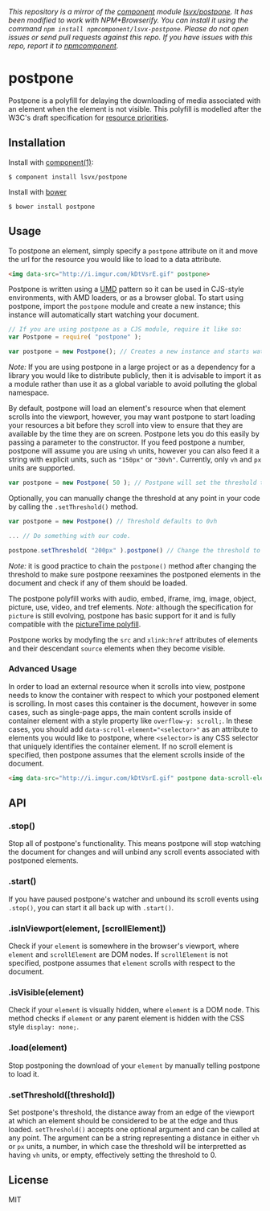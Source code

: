 *This repository is a mirror of the [component](http://component.io) module [lsvx/postpone](http://github.com/lsvx/postpone). It has been modified to work with NPM+Browserify. You can install it using the command `npm install npmcomponent/lsvx-postpone`. Please do not open issues or send pull requests against this repo. If you have issues with this repo, report it to [npmcomponent](https://github.com/airportyh/npmcomponent).*

# postpone

  Postpone is a polyfill for delaying the downloading of media associated with an element when the element is not visible. This polyfill is modelled after the W3C's draft specification for [resource priorities](https://dvcs.w3.org/hg/webperf/raw-file/tip/specs/ResourcePriorities/Overview.html).

## Installation

  Install with [component(1)](http://component.io):

    $ component install lsvx/postpone

  Install with [bower](http://bower.io/)

    $ bower install postpone


## Usage

  To postpone an element, simply specify a `postpone` attribute on it and move the url for the resource you would like to load to a data attribute.

````html
<img data-src="http://i.imgur.com/kDtVsrE.gif" postpone>
````

  Postpone is written using a [UMD](https://github.com/umdjs/umd) pattern so it can be used in CJS-style environments, with AMD loaders, or as a browser global. To start using postpone, import the `postpone` module and create a new instance; this instance will automatically start watching your document.

````js
// If you are using postpone as a CJS module, require it like so:
var Postpone = require( "postpone" );

var postpone = new Postpone(); // Creates a new instance and starts watching the document.
````

*Note:*  If you are using postpone in a large project or as a dependency for a library you would like to distribute publicly, then it is advisable to import it as a module rather than use it as a global variable to avoid polluting the global namespace.

  By default, postpone will load an element's resource when that element scrolls into the viewport, however, you may want postpone to start loading your resources a bit before they scroll into view to ensure that they are available by the time they are on screen. Postpone lets you do this easily by passing a parameter to the constructor. If you feed postpone a number, postpone will assume you are using `vh` units, however you can also feed it a string with explicit units, such as `"150px"` or `"30vh"`. Currently, only `vh` and `px` units are supported.

````js
var postpone = new Postpone( 50 ); // Postpone will set the threshold to 50vh, or half a viewport.
````

Optionally, you can manually change the threshold at any point in your code by calling the `.setThreshold()` method.

````js
var postpone = new Postpone() // Threshold defaults to 0vh

... // Do something with our code.

postpone.setThreshold( "200px" ).postpone() // Change the threshold to 200px.
````

*Note:* it is good practice to chain the `postpone()` method after changing the threshold to make sure postpone reexamines the postponed elements in the document and check if any of them should be loaded.

  The postpone polyfill works with audio, embed, iframe, img, image, object, picture, use, video, and tref elements. *Note:* although the specification for `picture` is still evolving, postpone has basic support for it and is fully compatible with the [pictureTime polyfill](https://github.com/chuckcarpenter/picturetime).

  Postpone works by modyfing the `src` and `xlink:href` attributes of elements and their descendant `source` elements when they become visible.

### Advanced Usage
  In order to load an external resource when it scrolls into view, postpone needs to know the container with respect to which your postponed element is scrolling. In most cases this container is the document, however in some cases, such as single-page apps, the main content scrolls inside of container element with a style property like `overflow-y: scroll;`. In these cases, you should add `data-scroll-element="<selector>"` as an attribute to elements you would like to postpone, where `<selector>` is any CSS selector that uniquely identifies the container element. If no scroll element is specified, then postpone assumes that the element scrolls inside of the document.

````html
<img data-src="http://i.imgur.com/kDtVsrE.gif" postpone data-scroll-element="#wrapper">
````

## API

### .stop()
  Stop all of postpone's functionality. This means postpone will stop watching the document for changes and will unbind any scroll events associated with postponed elements.

### .start()
  If you have paused postpone's watcher and unbound its scroll events using `.stop()`, you can start it all back up with `.start()`.

### .isInViewport(element, [scrollElement])
  Check if your `element` is somewhere in the browser's viewport, where `element` and `scrollElement` are DOM nodes. If `scrollElement` is not specified, postpone assumes that `element` scrolls with respect to the document.

### .isVisible(element)
  Check if your `element` is visually hidden, where `element` is a DOM node. This method checks if `element` or any parent element is hidden with the CSS style `display: none;`.

### .load(element)
  Stop postponing the download of your `element` by manually telling postpone to load it.

### .setThreshold([threshold])
  Set postpone's threshold, the distance away from an edge of the viewport at which an element should be considered to be at the edge and thus loaded. `setThreshold()` accepts one optional argument and can be called at any point. The argument can be a string representing a distance in either `vh` or `px` units, a number, in which case the threshold will be interpretted as having `vh` units, or empty, effectively setting the threshold to 0.

## License

  MIT

